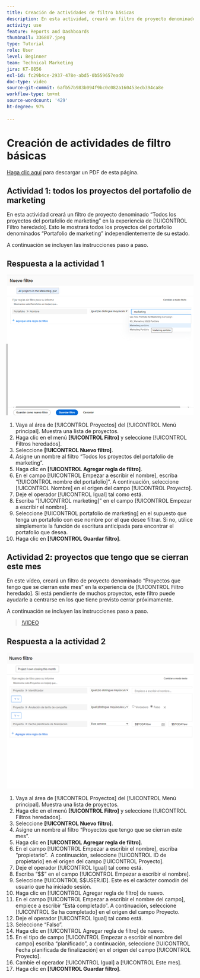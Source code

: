 ```yaml
---
title: Creación de actividades de filtro básicas
description: En esta actividad, creará un filtro de proyecto denominado “Proyectos que tengo que cierran este mes”.
activity: use
feature: Reports and Dashboards
thumbnail: 336807.jpeg
type: Tutorial
role: User
level: Beginner
team: Technical Marketing
jira: KT-8856
exl-id: fc29b4ce-2937-478e-abd5-0b559657ead0
doc-type: video
source-git-commit: 6afb57b983b094f9bc0c082a160453ecb394ca8e
workflow-type: tm+mt
source-wordcount: '429'
ht-degree: 97%

---
```


# Creación de actividades de filtro básicas

[Haga clic aquí](/help/assets/create-basic-filter-activities.pdf) para descargar un PDF de esta página.

## Actividad 1: todos los proyectos del portafolio de marketing

En esta actividad creará un filtro de proyecto denominado “Todos los proyectos del portafolio de marketing” en la experiencia de [!UICONTROL Filtro heredado]. Esto le mostrará todos los proyectos del portafolio denominados “Portafolio de marketing” independientemente de su estado.

A continuación se incluyen las instrucciones paso a paso.

## Respuesta a la actividad 1

![Imagen de la pantalla para crear un nuevo filtro](assets/basic-filter-activity-1.png)

1. Vaya al área de [!UICONTROL Proyectos] del [!UICONTROL Menú principal]. Muestra una lista de proyectos.
1. Haga clic en el menú **[!UICONTROL Filtro]** y seleccione [!UICONTROL Filtros heredados].
1. Seleccione **[!UICONTROL Nuevo filtro]**.
1. Asigne un nombre al filtro “Todos los proyectos del portafolio de marketing”.
1. Haga clic en **[!UICONTROL Agregar regla de filtro]**.
1. En el campo [!UICONTROL Empezar a escribir el nombre], escriba “[!UICONTROL nombre del portafolio]”. A continuación, seleccione [!UICONTROL Nombre] en el origen del campo [!UICONTROL Proyecto].
1. Deje el operador [!UICONTROL Igual] tal como está.
1. Escriba “[!UICONTROL marketing]” en el campo [!UICONTROL Empezar a escribir el nombre].
1. Seleccione [!UICONTROL portafolio de marketing] en el supuesto que tenga un portafolio con ese nombre por el que desee filtrar. Si no, utilice simplemente la función de escritura anticipada para encontrar el portafolio que desea.
1. Haga clic en **[!UICONTROL Guardar filtro]**.

## Actividad 2: proyectos que tengo que se cierran este mes

En este vídeo, creará un filtro de proyecto denominado “Proyectos que tengo que se cierran este mes” en la experiencia de [!UICONTROL Filtro heredado]. Si está pendiente de muchos proyectos, este filtro puede ayudarle a centrarse en los que tiene previsto cerrar próximamente.

A continuación se incluyen las instrucciones paso a paso.

>[!VIDEO](https://video.tv.adobe.com/v/336807/?quality=12&learn=on&enablevpops)

## Respuesta a la actividad 2

![Imagen de la pantalla para crear un nuevo filtro](assets/basic-filter-activity-updated-6-15-21.png)

1. Vaya al área de [!UICONTROL Proyectos] del [!UICONTROL Menú principal]. Muestra una lista de proyectos.
1. Haga clic en el menú **[!UICONTROL Filtro]** y seleccione [!UICONTROL Filtros heredados].
1. Seleccione **[!UICONTROL Nuevo filtro]**.
1. Asigne un nombre al filtro “Proyectos que tengo que se cierran este mes”.
1. Haga clic en **[!UICONTROL Agregar regla de filtro]**.
1. En el campo [!UICONTROL Empezar a escribir el nombre], escriba “propietario”.  A continuación, seleccione [!UICONTROL ID de propietario] en el origen del campo [!UICONTROL Proyecto].
1. Deje el operador [!UICONTROL Igual] tal como está.
1. Escriba “$$” en el campo [!UICONTROL Empezar a escribir el nombre].
1. Seleccione [!UICONTROL $$USER.ID]. Este es el carácter comodín del usuario que ha iniciado sesión.
1. Haga clic en [!UICONTROL Agregar regla de filtro] de nuevo.
1. En el campo [!UICONTROL Empezar a escribir el nombre del campo], empiece a escribir “Está completado”. A continuación, seleccione [!UICONTROL Se ha completado] en el origen del campo Proyecto.
1. Deje el operador [!UICONTROL Igual] tal como está.
1. Seleccione “Falso”.
1. Haga clic en [!UICONTROL Agregar regla de filtro] de nuevo.
1. En el tipo de campo [!UICONTROL Empezar a escribir el nombre del campo] escriba “planificado”, a continuación, seleccione [!UICONTROL Fecha planificada de finalización] en el origen del campo [!UICONTROL Proyecto].
1. Cambie el operador [!UICONTROL Igual] a [!UICONTROL Este mes].
1. Haga clic en **[!UICONTROL Guardar filtro]**.
